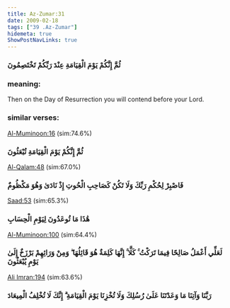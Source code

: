 ```yaml
---
title: Az-Zumar:31
date: 2009-02-18
tags: ["39 .Az-Zumar"]
hidemeta: true 
ShowPostNavLinks: true 
---
```

### ثُمَّ إِنَّكُمْ يَوْمَ الْقِيَامَةِ عِنْدَ رَبِّكُمْ تَخْتَصِمُونَ
### meaning: 
Then on the Day of Resurrection you will contend before your Lord.
### similar verses: 

[Al-Muminoon:16](/23/16) (sim:74.6%)

### ثُمَّ إِنَّكُمْ يَوْمَ الْقِيَامَةِ تُبْعَثُونَ

[Al-Qalam:48](/68/48) (sim:67.0%)

### فَاصْبِرْ لِحُكْمِ رَبِّكَ وَلَا تَكُنْ كَصَاحِبِ الْحُوتِ إِذْ نَادَىٰ وَهُوَ مَكْظُومٌ

[Saad:53](/38/53) (sim:65.3%)

### هَٰذَا مَا تُوعَدُونَ لِيَوْمِ الْحِسَابِ

[Al-Muminoon:100](/23/100) (sim:64.4%)

### لَعَلِّي أَعْمَلُ صَالِحًا فِيمَا تَرَكْتُ ۚ كَلَّا ۚ إِنَّهَا كَلِمَةٌ هُوَ قَائِلُهَا ۖ وَمِنْ وَرَائِهِمْ بَرْزَخٌ إِلَىٰ يَوْمِ يُبْعَثُونَ

[Ali Imran:194](/3/194) (sim:63.6%)

### رَبَّنَا وَآتِنَا مَا وَعَدْتَنَا عَلَىٰ رُسُلِكَ وَلَا تُخْزِنَا يَوْمَ الْقِيَامَةِ ۗ إِنَّكَ لَا تُخْلِفُ الْمِيعَادَ
